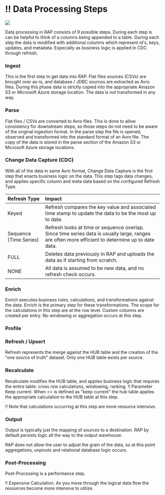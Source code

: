 # !! Data Processing Steps

![](../../.gitbook/assets/2.0-process-steps.jpg)

Data processing in RAP consists of 9 possible steps. During each step is can be helpful to think of a columns being appended to a table. During each step the data is modified with additional columns which represent id's, keys, updates, and metadata. Especially as business logic is applied in CDC through refresh.

### Ingest

This is the first step to get data into RAP.  Flat files sources \(CSVs\) are brought over as-is, and database / JDBC sources are extracted as Avro files. During this phase data is strictly copied into the appropriate Amazon S3 or Microsoft Azure storage location. The data is not transformed in any way.

### Parse

Flat files / CSVs are converted to Avro files.  This is done to allow consistency for downstream steps, so those steps do not need to be aware of the original ingestion format. In the parse step the file is opened, observed and transformed into the standard format of an Avro file. The copy of the data is stored in the parse section of the Amazon S3 or Microsoft Azure storage locations.

### Change Data Capture \(CDC\)

With all of the data in same Avro format, Change Data Capture is the first step that enacts business logic on the data. This step tags data changes, and applies specific column and meta data based on the configured Refresh Type.

| Refresh Type | Impact |
| :--- | :--- |
| Keyed | Refresh compares the key value and associated time stamp to update the data to be the most up to date. |
| Sequence \(Time Series\) | Refresh looks at time or sequence overlap. Since time series data is usually large, ranges are often more efficient to determine up to date data. |
| FULL | Deletes data previously in RAP and uploads the data as if starting from scratch. |
| NONE | All data is assumed to be new data, and no refresh check occurs. |

### Enrich

Enrich executes business rules, calculations, and transformations against the data. Enrich is the primary step for these transformations. The scope for the calculations in this step are at the row level. Custom columns are created per entry. No windowing or aggregation occurs at this step.

### Profile

### Refresh / Upsert

Refresh represents the merge against the HUB table and the creation of the "one source of truth" dataset. Only one HUB table exists per source.

### Recalculate

Recalculate modifies the HUB table, and applies business logic that requires the entire table: cross row calculations, windowing, ranking. !! Parameter Keep current. When &lt;&gt; is defined as "keep current" the hub table applies the appropriate calculation to the HUB table at this step.

!! Note that calculations occurring at this step are more resource intensive.

### Output

Output is typically just the mapping of sources to a destination. RAP by default persists logic all the way to the output warehouse.  

RAP does not allow the user to adjust the grain of the data, so at this point aggregations, unpivots and relational database logic occurs. 

### Post-Processing

Post-Processing is a performance step.



!! Expensive Calculation. As you move through the logical data flow the resources become more intensive to utilize.

